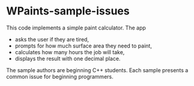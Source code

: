 # WPaints-sample-issues
This code implements a simple paint calculator. The app 
- asks the user if they are tired,
- prompts for how much surface area they need to paint,
- calculates how many hours the job will take,
- displays the result with one decimal place.

The sample authors are beginning C++ students. Each sample presents a common issue for beginning programmers.
